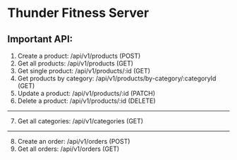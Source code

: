 # Thunder Fitness Server


## Important API:
1. Create a product: /api/v1/products (POST)
2. Get all products: /api/v1/products (GET)
3. Get single product: /api/v1/products/:id (GET)
4. Get products by category: /api/v1/products/by-category/:categoryId (GET)
5. Update a product: /api/v1/products/:id (PATCH)
6. Delete a product: /api/v1/products/:id (DELETE)
-----------------------------------------------------
7. Get all categories: /api/v1/categories (GET)
-----------------------------------------------------
8. Create an order: /api/v1/orders (POST)
9. Get all orders: /api/v1/orders (GET)